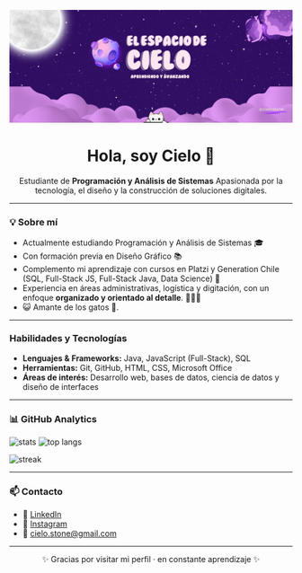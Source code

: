 <p align="center">
  <img src="cielobanner.png" alt="Banner de Cielo" />
</p>

<h1 align="center">Hola, soy Cielo 👋</h1>

<p align="center">
Estudiante de <strong>Programación y Análisis de Sistemas</strong>
Apasionada por la tecnología, el diseño y la construcción de soluciones digitales.  
</p>

---

### 💡 Sobre mí
- Actualmente estudiando Programación y Análisis de Sistemas 🎓
- Con formación previa en Diseño Gráfico 📚 
- Complemento mi aprendizaje con cursos en Platzi y Generation Chile (SQL, Full-Stack JS, Full-Stack Java, Data Science) 🚀 
- Experiencia en áreas administrativas, logística y digitación, con un enfoque **organizado y orientado al detalle**.  👩🏼‍💻
- 😺 Amante de los gatos 💜.  

---

### Habilidades y Tecnologías
- **Lenguajes & Frameworks:** Java, JavaScript (Full-Stack), SQL  
- **Herramientas:** Git, GitHub, HTML, CSS, Microsoft Office  
- **Áreas de interés:** Desarrollo web, bases de datos, ciencia de datos y diseño de interfaces  

---

### 📊 GitHub Analytics
<p align="left">
  <img height="160" src="https://github-readme-stats.vercel.app/api?username=cielostxne&show_icons=true&theme=dracula" alt="stats" />
  <img height="160" src="https://github-readme-stats.vercel.app/api/top-langs/?username=cielostxne&layout=compact&theme=dracula" alt="top langs" />
</p>

<p>
  <img height="180" src="https://streak-stats.demolab.com?user=cielostxne&theme=dracula" alt="streak" />
</p>

---

### 📫 Contacto
- 📎 [LinkedIn](https://www.linkedin.com/in/cielo-j-stone-53b4a3198/)  
- 📸 [Instagram](https://www.instagram.com/cielostxne/)  
- 📧 cielo.stone@gmail.com  

---

<p align="center">✨ Gracias por visitar mi perfil · en constante aprendizaje ✨</p>
